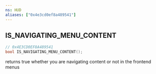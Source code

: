 ```yaml
---
ns: HUD
aliases: ["0x4e3cd0ef8a489541"]
---
```

## IS_NAVIGATING_MENU_CONTENT

```c
// 0x4E3CD0EF8A489541
bool IS_NAVIGATING_MENU_CONTENT();
```

returns true whether you are navigating content or not in the frontend menus

